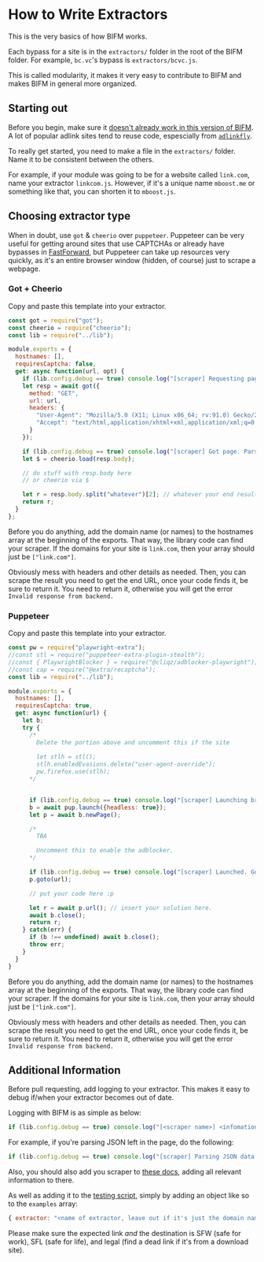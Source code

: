 # How to Write Extractors

This is the very basics of how BIFM works.

Each bypass for a site is in the `extractors/` folder in the root of the BIFM folder. For example, `bc.vc`'s bypass is `extractors/bcvc.js`. 

This is called modularity, it makes it very easy to contribute to BIFM and makes BIFM in general more organized.

## Starting out

Before you begin, make sure it [doesn't already work in this version of BIFM](../INSTANCE.md). A lot of popular adlink sites tend to reuse code, espescially from [`adlinkfly`](../../extractors/adlinkfly.js).

To really get started, you need to make a file in the `extractors/` folder. Name it to be consistent between the others. 

For example, if your module was going to be for a website called `link.com`, name your extractor `linkcom.js`. However, if it's a unique name `mboost.me` or something like that, you can shorten it to `mboost.js`.

## Choosing extractor type

When in doubt, use `got` & `cheerio` over `puppeteer`. Puppeteer can be very useful for getting around sites that use CAPTCHAs or already have bypasses in [FastForward](https://fastforward.team), but Puppeteer can take up resources very quickly, as it's an entire browser window (hidden, of course) just to scrape a webpage.

### Got + Cheerio

Copy and paste this template into your extractor.

```js
const got = require("got");
const cheerio = require("cheerio");
const lib = require("../lib");

module.exports = {
  hostnames: [],
  requiresCaptcha: false,
  get: async function(url, opt) {
    if (lib.config.debug == true) console.log("[scraper] Requesting page...");
    let resp = await got({
      method: "GET",
      url: url,
      headers: {
        "User-Agent": "Mozilla/5.0 (X11; Linux x86_64; rv:91.0) Gecko/20100101 Firefox/91.0",
        "Accept": "text/html,application/xhtml+xml,application/xml;q=0.9,image/webp,*/*;q=0.8",
      }
    });

    if (lib.config.debug == true) console.log("[scraper] Got page. Parsing page...");
    let $ = cheerio.load(resp.body);

    // do stuff with resp.body here
    // or cheerio via $

    let r = resp.body.split("whatever")[2]; // whatever your end result is, dont use this obviously though, it's an example
    return r;
  }
};
```

Before you do anything, add the domain name (or names) to the hostnames array at the beginning of the exports. That way, the library code can find your scraper. If the domains for your site is `link.com`, then your array should just be `["link.com"]`.

Obviously mess with headers and other details as needed. Then, you can scrape the result you need to get the end URL, once your code finds it, be sure to return it. You need to return it, otherwise you will get the error `Invalid response from backend.`

### Puppeteer

Copy and paste this template into your extractor.

```js
const pw = require("playwright-extra");
//const stl = require("puppeteer-extra-plugin-stealth");
//const { PlaywrightBlocker } = require("@cliqz/adblocker-playwright");
//const cap = require("@extra/recaptcha");
const lib = require("../lib");

module.exports = {
  hostnames: [],
  requiresCaptcha: true,
  get: async function(url) {
    let b;
    try {
      /* 
        Delete the portion above and uncomment this if the site 
        
        let stlh = stl();
        stlh.enabledEvasions.delete("user-agent-override");
        pw.firefox.use(stlh);
      */


      if (lib.config.debug == true) console.log("[scraper] Launching browser...");
      b = await pup.launch({headless: true});
      let p = await b.newPage();

      /*
        TBA

        Uncomment this to enable the adblocker.
      */

      if (lib.config.debug == true) console.log("[scraper] Launched. Going to page...");
      p.goto(url);

      // put your code here :p

      let r = await p.url(); // insert your solution here.
      await b.close();
      return r;
    } catch(err) {
      if (b !== undefined) await b.close();
      throw err;
    }
  }
}
```

Before you do anything, add the domain name (or names) to the hostnames array at the beginning of the exports. That way, the library code can find your scraper. If the domains for your site is `link.com`, then your array should just be `["link.com"]`.

Obviously mess with headers and other details as needed. Then, you can scrape the result you need to get the end URL, once your code finds it, be sure to return it. You need to return it, otherwise you will get the error `Invalid response from backend.`

## Additional Information

Before pull requesting, add logging to your extractor. This makes it easy to debug if/when your extractor becomes out of date.

Logging with BIFM is as simple as below:

```js
if (lib.config.debug == true) console.log("[<scraper name>] <infomation of what's happening>");
```

For example, if you're parsing JSON left in the page, do the following:

```js
if (lib.config.debug == true) console.log("[scraper] Parsing JSON data...");
```

Also, you should also add you scraper to [these docs](../SITES.md), adding all relevant information to there.

As well as adding it to the [testing script](../../tests.js), simply by adding an object like so to the `examples` array:

```js
{ extractor: "<name of extractor, leave out if it's just the domain name>", link: "<example of url>", expected: "<expected destination, if not https://git.gay/a/bifm>" }
```

Please make sure the expected link *and* the destination is SFW (safe for work), SFL (safe for life), and legal (find a dead link if it's from a download site). 